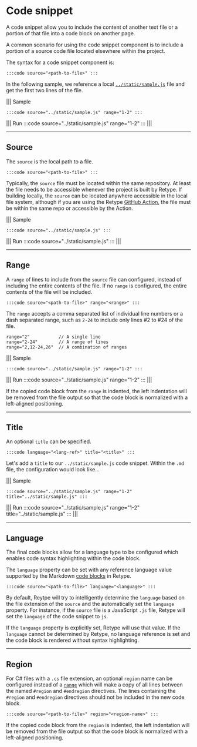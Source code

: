 # Code snippet

A code snippet allow you to include the content of another text file or a portion of that file into a code block on another page.

A common scenario for using the code snippet component is to include a portion of a source code file located elsewhere within the project.

The syntax for a code snippet component is:

```
:::code source="<path-to-file>" :::
```

In the following sample, we reference a local [`../static/sample.js`](../static/sample.js) file and get the first two lines of the file.

||| Sample
```
:::code source="../static/sample.js" range="1-2" :::
```
||| Run
:::code source="../static/sample.js" range="1-2" :::
|||

---

## Source

The `source` is the local path to a file.

```
:::code source="<path-to-file>" :::
```

Typically, the `source` file must be located within the same repository. At least the file needs to be accessible whenever the project is built by Retype. If building locally, the `source` can be located anywhere accessible in the local file system, although if you are using the Retype [GitHub Action](../guides/github_actions.md), the file must be within the same repo or accessible by the Action.

||| Sample
```
:::code source="../static/sample.js" :::
```
||| Run
:::code source="../static/sample.js" :::
|||

---

## Range

A `range` of lines to include from the `source` file can configured, instead of including the entire contents of the file. If no `range` is configured, the entire contents of the file will be included.

```
:::code source="<path-to-file>" range="<range>" :::
```

The `range` accepts a comma separated list of individual line numbers or a dash separated range, such as `2-24` to include only lines #2 to #24 of the file.

```
range="2"           // A single line
range="2-24"        // A range of lines
range="2,12-24,26"  // A combination of ranges
```

||| Sample
```
:::code source="../static/sample.js" range="1-2" :::
```
||| Run
:::code source="../static/sample.js" range="1-2" :::
|||

If the copied code block from the `range` is indented, the left indentation will be removed from the file output so that the code block is normalized with a left-aligned positioning.

---

## Title

An optional `title` can be specified.

```
:::code language="<lang-ref>" title="<title>" :::
```

Let's add a `title` to our `../static/sample.js` code snippet. Within the `.md` file, the configuration would look like...

||| Sample
```
:::code source="../static/sample.js" range="1-2" title="../static/sample.js" :::
```
||| Run
:::code source="../static/sample.js" range="1-2" title="../static/sample.js" :::
|||

---

## Language

The final code blocks allow for a language type to be configured which enables code syntax highlighting within the code block.

The `language` property can be set with any reference language value supported by the Markdown [code blocks](code_block.md) in Retype.

```
:::code source="<path-to-file>" language="<language>" :::
```

By default, Reytpe will try to intelligently determine the `language` based on the file extension of the `source` and the automatically set the `language` property. For instance, if the `source` file is a JavaScript `.js` file, Retype will set the `language` of the code snippet to `js`.

If the `language` property is explicitly set, Retype will use that value. If the `language` cannot be determined by Retype, no language reference is set and the code block is rendered without syntax highlighting.

---

## Region

For C# files with a `.cs` file extension, an optional `region` name can be configured instead of a [`range`](#range) which will make a copy of all lines between the named `#region` and `#endregion` directives. The lines containing the `#region` and `#endregion` directives should not be included in the new code block.

```
:::code source="<path-to-file>" region="<region-name>" :::
```

If the copied code block from the `region` is indented, the left indentation will be removed from the file output so that the code block is normalized with a left-aligned positioning.